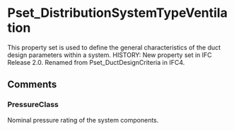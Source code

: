 # Pset_DistributionSystemTypeVentilation

This property set is used to define the general characteristics of the duct design parameters within a system.<!-- end of definition -->
HISTORY: New property set in IFC Release 2.0.  Renamed from Pset_DuctDesignCriteria in IFC4.


## Comments

### PressureClass

Nominal pressure rating of the system components.

